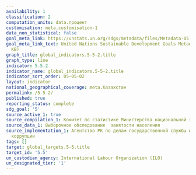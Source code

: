 ```yaml
---
availability: 1
classification: 2
computation_units: data.процент
customisation: meta.customisation-1
data_non_statistical: false
goal_meta_link: https://unstats.un.org/sdgs/metadata/files/Metadata-05-05-02.pdf
goal_meta_link_text: United Nations Sustainable Development Goals Metadata (PDF 372
  KB)
graph_title: global_indicators.5-5-2.title
graph_type: line
indicator: 5.5.2
indicator_name: global_indicators.5-5-2.title
indicator_sort_order: 05-05-02
layout: indicator
national_geographical_coverage: meta.Казахстан
permalink: /5-5-2/
published: true
reporting_status: complete
sdg_goal: '5'
source_active_1: true
source_compilation_1: Комитет по статистике Министерства национальной экономики РК
source_data_1: Выборочное обследование  занятости населения
source_implementation_1: Агентство РК по делам государственной службы и противодействию
  коррупции
tags: []
target: global_targets.5-5.title
target_id: '5.5'
un_custodian_agency: International Labour Organization (ILO)
un_designated_tier: '1'
---
```

